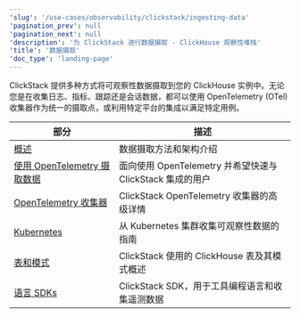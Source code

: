 ```yaml
---
'slug': '/use-cases/observability/clickstack/ingesting-data'
'pagination_prev': null
'pagination_next': null
'description': '为 ClickStack 进行数据摄取 - ClickHouse 观察性堆栈'
'title': '数据摄取'
'doc_type': 'landing-page'
---
```


ClickStack 提供多种方式将可观察性数据摄取到您的 ClickHouse 实例中。无论您是在收集日志、指标、跟踪还是会话数据，都可以使用 OpenTelemetry (OTel) 收集器作为统一的摄取点，或利用特定平台的集成以满足特定用例。

| 部分 | 描述 |
|------|-------------|
| [概述](/use-cases/observability/clickstack/ingesting-data/overview) | 数据摄取方法和架构介绍 |
| [使用 OpenTelemetry 摄取数据](/use-cases/observability/clickstack/ingesting-data/opentelemetry) | 面向使用 OpenTelemetry 并希望快速与 ClickStack 集成的用户 |
| [OpenTelemetry 收集器](/use-cases/observability/clickstack/ingesting-data/otel-collector) | ClickStack OpenTelemetry 收集器的高级详情 |
| [Kubernetes](/use-cases/observability/clickstack/ingesting-data/kubernetes) | 从 Kubernetes 集群收集可观察性数据的指南 |
| [表和模式](/use-cases/observability/clickstack/ingesting-data/schemas) | ClickStack 使用的 ClickHouse 表及其模式概述 |
| [语言 SDKs](/use-cases/observability/clickstack/sdks) | ClickStack SDK，用于工具编程语言和收集遥测数据 |
